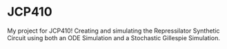 # JCP410
My project for JCP410!
Creating and simulating the Repressilator Synthetic Circuit using both an ODE Simulation and a Stochastic Gillespie Simulation.
